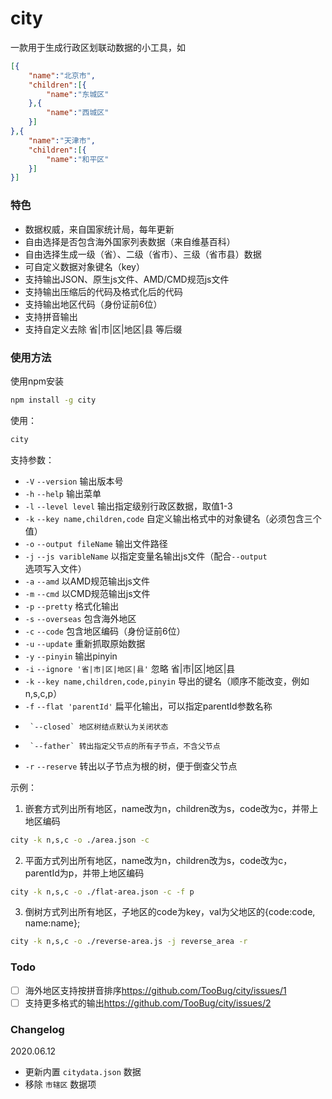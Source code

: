city
========

一款用于生成行政区划联动数据的小工具，如

```json
[{
    "name":"北京市",
    "children":[{
        "name":"东城区"
    },{
        "name":"西城区"
    }]
},{
    "name":"天津市",
    "children":[{
        "name":"和平区"
    }]
}]
```

### 特色

- 数据权威，来自国家统计局，每年更新
- 自由选择是否包含海外国家列表数据（来自维基百科）
- 自由选择生成一级（省）、二级（省市）、三级（省市县）数据
- 可自定义数据对象键名（key）
- 支持输出JSON、原生js文件、AMD/CMD规范js文件
- 支持输出压缩后的代码及格式化后的代码
- 支持输出地区代码（身份证前6位）
- 支持拼音输出
- 支持自定义去除 省|市|区|地区|县 等后缀

### 使用方法

使用npm安装

```sh
npm install -g city
```

使用：

```sh
city
```

支持参数：

- `-V` `--version` 输出版本号
- `-h` `--help` 输出菜单
- `-l` `--level level` 输出指定级别行政区数据，取值1-3
- `-k` `--key name,children,code` 自定义输出格式中的对象键名（必须包含三个值）
- `-o` `--output fileName` 输出文件路径
- `-j` `--js varibleName` 以指定变量名输出js文件（配合`--output`选项写入文件）
- `-a` `--amd` 以AMD规范输出js文件
- `-m` `--cmd` 以CMD规范输出js文件
- `-p` `--pretty` 格式化输出
- `-s` `--overseas` 包含海外地区
- `-c` `--code` 包含地区编码（身份证前6位）
- `-u` `--update` 重新抓取原始数据
- `-y` `--pinyin` 输出pinyin
- `-i` `--ignore '省|市|区|地区|县'` 忽略 省|市|区|地区|县
- `-k` `--key name,children,code,pinyin` 导出的键名（顺序不能改变，例如n,s,c,p）
- `-f` `--flat 'parentId'` 扁平化输出，可以指定parentId参数名称
-      `--closed` 地区树结点默认为关闭状态
-      `--father` 转出指定父节点的所有子节点，不含父节点
- `-r` `--reserve` 转出以子节点为根的树，便于倒查父节点

示例：
1. 嵌套方式列出所有地区，name改为n，children改为s，code改为c，并带上地区编码
```sh
city -k n,s,c -o ./area.json -c
```

2. 平面方式列出所有地区，name改为n，children改为s，code改为c，parentId为p，并带上地区编码
```sh
city -k n,s,c -o ./flat-area.json -c -f p
```

3. 倒树方式列出所有地区，子地区的code为key，val为父地区的{code:code, name:name};
```sh
city -k n,s,c -o ./reverse-area.js -j reverse_area -r
```

### Todo

- [ ] 海外地区支持按拼音排序<https://github.com/TooBug/city/issues/1>
- [ ] 支持更多格式的输出<https://github.com/TooBug/city/issues/2>

### Changelog

2020.06.12

- 更新内置 `citydata.json` 数据
- 移除 `市辖区` 数据项